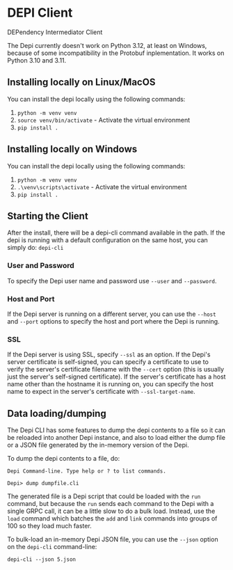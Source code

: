 # DEPI Client

DEPendency Intermediator Client

The Depi currently doesn't work on Python 3.12, at least on Windows, because
of some incompatibility in the Protobuf inplementation. It works on Python 3.10 and
3.11.

## Installing locally on Linux/MacOS

You can install the depi locally using the following commands:
1. `python -m venv venv`
1. `source venv/bin/activate` - Activate the virtual environment
1. `pip install .`

## Installing locally on Windows

You can install the depi locally using the following commands:
1. `python -m venv venv`
1. `.\venv\scripts\activate` - Activate the virtual environment
1. `pip install .`

## Starting the Client
After the install, there will be a depi-cli command available in the path. If the depi
is running with a default configuration on the same host, you can simply do:
`depi-cli`

### User and Password
To specify the Depi user name and password use `--user` and `--password`.

### Host and Port
If the Depi server is running on a different server, you can use the `--host` and `--port`
options to specify the host and port where the Depi is running.

### SSL
If the Depi server is using SSL, specify `--ssl` as an option. If the Depi's server
certificate is self-signed, you can specify a certificate to use to verify the
server's certificate filename with the `--cert` option (this is usually just the
server's self-signed certificate). If the server's certificate has a host name other
than the hostname it is running on, you can specify the host name to expect in the
server's certificate with `--ssl-target-name`.

## Data loading/dumping
The Depi CLI has some features to dump the depi contents to a file so it can be reloaded
into another Depi instance, and also to load either the dump file or a JSON file generated
by the in-memory version of the Depi.

To dump the depi contents to a file, do:
```shell
Depi Command-line. Type help or ? to list commands.

Depi> dump dumpfile.cli
```
The generated file is a Depi script that could be loaded with the `run` command, but
because the `run` sends each command to the Depi with a single GRPC call, it can
be a little slow to do a bulk load. Instead, use the `load` command which
batches the `add` and `link` commands into groups of 100 so they load much faster.


To bulk-load an in-memory Depi JSON file, you can use the `--json` option on the `depi-cli`
command-line:
```shell
depi-cli --json 5.json
```

